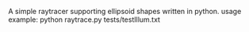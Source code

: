 A simple raytracer supporting ellipsoid shapes written in python. 
usage example:  python raytrace.py tests/testIllum.txt